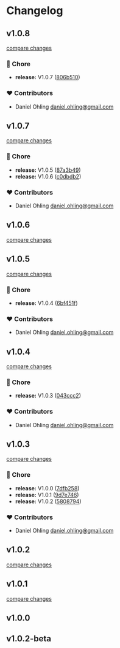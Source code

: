 # Changelog


## v1.0.8

[compare changes](https://github.com/dwaysweden/mba-auth/compare/v1.0.7...v1.0.8)

### 🏡 Chore

- **release:** V1.0.7 ([806b510](https://github.com/dwaysweden/mba-auth/commit/806b510))

### ❤️ Contributors

- Daniel Ohling <daniel.ohling@gmail.com>

## v1.0.7

[compare changes](https://github.com/dwaysweden/mba-auth/compare/v1.0.5...v1.0.7)

### 🏡 Chore

- **release:** V1.0.5 ([87a3b49](https://github.com/dwaysweden/mba-auth/commit/87a3b49))
- **release:** V1.0.6 ([c0dbdb2](https://github.com/dwaysweden/mba-auth/commit/c0dbdb2))

### ❤️ Contributors

- Daniel Ohling <daniel.ohling@gmail.com>

## v1.0.6

[compare changes](https://github.com/dwaysweden/mba-auth/compare/v1.0.5...v1.0.6)

## v1.0.5

[compare changes](https://github.com/dwaysweden/mba-auth/compare/v1.0.4...v1.0.5)

### 🏡 Chore

- **release:** V1.0.4 ([6bf451f](https://github.com/dwaysweden/mba-auth/commit/6bf451f))

### ❤️ Contributors

- Daniel Ohling <daniel.ohling@gmail.com>

## v1.0.4

[compare changes](https://github.com/dwaysweden/mba-auth/compare/v1.0.3...v1.0.4)

### 🏡 Chore

- **release:** V1.0.3 ([043ccc2](https://github.com/dwaysweden/mba-auth/commit/043ccc2))

### ❤️ Contributors

- Daniel Ohling <daniel.ohling@gmail.com>

## v1.0.3

[compare changes](https://github.com/dwaysweden/mba-auth/compare/v1.0.0...v1.0.3)

### 🏡 Chore

- **release:** V1.0.0 ([7dfb258](https://github.com/dwaysweden/mba-auth/commit/7dfb258))
- **release:** V1.0.1 ([9d7e746](https://github.com/dwaysweden/mba-auth/commit/9d7e746))
- **release:** V1.0.2 ([5808794](https://github.com/dwaysweden/mba-auth/commit/5808794))

### ❤️ Contributors

- Daniel Ohling <daniel.ohling@gmail.com>

## v1.0.2

[compare changes](https://github.com/dwaysweden/mba-auth/compare/v1.0.1...v1.0.2)

## v1.0.1

[compare changes](https://github.com/dwaysweden/mba-auth/compare/v1.0.0...v1.0.1)

## v1.0.0

## v1.0.2-beta

